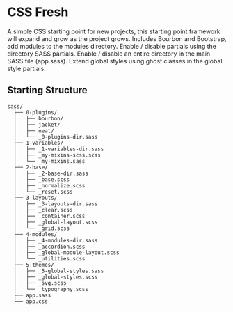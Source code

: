 # CSS Fresh

A simple CSS starting point for new projects, this starting point framework will expand and grow as the project grows. Includes Bourbon and Bootstrap, add modules to the modules directory. Enable / disable partials using the directory SASS partials. Enable / disable an entire directory in the main SASS file (app.sass). Extend global styles using ghost classes in the global style partials.

## Starting Structure

```
sass/
  ├── 0-plugins/
  │   ├── bourbon/
  │   ├── jacket/
  │   ├── neat/
  │   └── _0-plugins-dir.sass
  ├── 1-variables/
  │   ├── _1-variables-dir.sass
  │   ├── _my-mixins-scss.scss
  │   └── _my-mixins.sass
  ├── 2-base/
  │   ├── _2-base-dir.sass
  │   ├── _base.scss
  │   ├── _normalize.scss
  │   └── _reset.scss  
  ├── 3-layouts/
  │   ├── _3-layouts-dir.sass
  │   ├── _clear.scss
  │   ├── _container.scss
  │   ├── _global-layout.scss
  │   └── _grid.scss
  ├── 4-modules/
  │   ├── _4-modules-dir.sass
  │   ├── _accordion.scss
  │   ├── _global-module-layout.scss
  │   └── _utilities.scss
  ├── 5-themes/
  │   ├── _5-global-styles.sass
  │   ├── _global-styles.scss
  │   ├── _svg.scss
  │   └── _typography.scss
  ├── app.sass
  └── app.css
```
